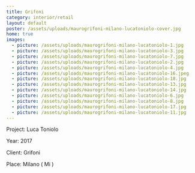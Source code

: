 ```yaml
---
title: Grifoni
category: interior/retail
layout: default
poster: /assets/uploads/maurogrifoni-milano-lucatoniolo-cover.jpg
home: true
images:
  - picture: /assets/uploads/maurogrifoni-milano-lucatoniolo-1.jpg
  - picture: /assets/uploads/maurogrifoni-milano-lucatoniolo-3.jpg
  - picture: /assets/uploads/maurogrifoni-milano-lucatoniolo-7.jpg
  - picture: /assets/uploads/maurogrifoni-milano-lucatoniolo-2.jpg
  - picture: /assets/uploads/maurogrifoni-milano-lucatoniolo-4.jpg
  - picture: /assets/uploads/maurogrifoni-milano-lucatoniolo-16.jpeg
  - picture: /assets/uploads/maurogrifoni-milano-lucatoniolo-18.jpg
  - picture: /assets/uploads/maurogrifoni-milano-lucatoniolo-13.jpg
  - picture: /assets/uploads/maurogrifoni-milano-lucatoniolo-14.jpg
  - picture: /assets/uploads/maurogrifoni-milano-lucatoniolo-6.jpg
  - picture: /assets/uploads/maurogrifoni-milano-lucatoniolo-8.jpg
  - picture: /assets/uploads/maurogrifoni-milano-lucatoniolo-17.jpg
  - picture: /assets/uploads/maurogrifoni-milano-lucatoniolo-11.jpg
---
```

Project: Luca Toniolo

Year: 2017

Client: Grifoni

Place: Milano ( Mi )



